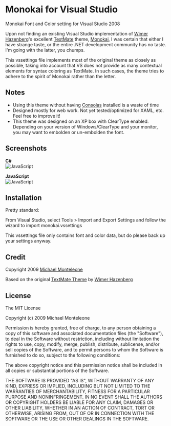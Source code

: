 Monokai for Visual Studio
=========================

Monokai Font and Color setting for Visual Studio 2008

Upon not finding an existing Visual Studio implementation of [Wimer Hazenberg][2]'s excellent [TextMate][5] theme, [Monokai][1], I was certain that either I have strange taste, or the entire .NET development community has no taste.  I'm going with the latter, you chumps.

This vssettings file implements most of the original theme as closely as possible, taking into account that VS does not provide as many contextual elements for syntax coloring as TextMate.  In such cases, the theme tries to adhere to the spirit of Monokai rather than the letter.

Notes
-----
* Using this theme without having [Consolas][3] installed is a waste of time
* Designed mostly for web work.  Not yet tested/optimized for XAML, etc.  Feel free to improve it!
* This theme was designed on an XP box with ClearType enabled.  Depending on your version of 
Windows/ClearType and your monitor, you may want to embolden or un-embolden the font.

Screenshots
-----------

**C#**  
![JavaScript](http://github.com/mmonteleone/monokai-vs/raw/master/screenshots/csharp.png)

**JavaScript**  
![JavaScript](http://github.com/mmonteleone/monokai-vs/raw/master/screenshots/javascript.png)

Installation
------------

Pretty standard:

From Visual Studio, select  Tools > Import and Export Settings and follow the wizard to import monokai.vssettings

This vssettings file only contains font and color data, but do please back up your settings anyway.  

Credit
------

Copyright 2009 [Michael Monteleone][4]

Based on the original [TextMate Theme][1] by [Wimer Hazenberg][2]

License
-------

The MIT License

Copyright (c) 2009 Michael Monteleone

Permission is hereby granted, free of charge, to any person obtaining a copy
of this software and associated documentation files (the "Software"), to deal
in the Software without restriction, including without limitation the rights
to use, copy, modify, merge, publish, distribute, sublicense, and/or sell
copies of the Software, and to permit persons to whom the Software is
furnished to do so, subject to the following conditions:

The above copyright notice and this permission notice shall be included in
all copies or substantial portions of the Software.

THE SOFTWARE IS PROVIDED "AS IS", WITHOUT WARRANTY OF ANY KIND, EXPRESS OR
IMPLIED, INCLUDING BUT NOT LIMITED TO THE WARRANTIES OF MERCHANTABILITY,
FITNESS FOR A PARTICULAR PURPOSE AND NONINFRINGEMENT. IN NO EVENT SHALL THE
AUTHORS OR COPYRIGHT HOLDERS BE LIABLE FOR ANY CLAIM, DAMAGES OR OTHER
LIABILITY, WHETHER IN AN ACTION OF CONTRACT, TORT OR OTHERWISE, ARISING FROM,
OUT OF OR IN CONNECTION WITH THE SOFTWARE OR THE USE OR OTHER DEALINGS IN
THE SOFTWARE.

[1]: http://www.tmthemes.com/theme/Monokai/ "Monokai TextMate Theme"
[2]: http://monokai.nl/ "Wimer Hazenberg"
[3]: http://www.microsoft.com/DOWNLOADS/details.aspx?familyid=22E69AE4-7E40-4807-8A86-B3D36FAB68D3&displaylang=en "Consolas"
[4]: http://michaelmonteleone.net "Michael Monteleone"
[5]: http://macromates.com/ "TextMate"